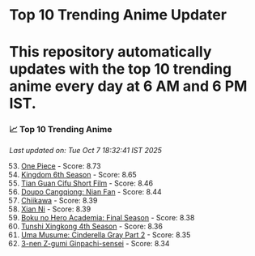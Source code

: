 # Top 10 Trending Anime Updater
# This repository automatically updates with the top 10 trending anime every day at 6 AM and 6 PM IST.

<!-- ANIME_LIST_START -->
### 📈 Top 10 Trending Anime

*Last updated on: Tue Oct  7 18:32:41 IST 2025*

53. [One Piece](https://myanimelist.net/anime/21) - Score: 8.73
78. [Kingdom 6th Season](https://myanimelist.net/anime/61517) - Score: 8.65
168. [Tian Guan Cifu Short Film](https://myanimelist.net/anime/60988) - Score: 8.46
184. [Doupo Cangqiong: Nian Fan](https://myanimelist.net/anime/51039) - Score: 8.44
218. [Chiikawa](https://myanimelist.net/anime/50250) - Score: 8.39
220. [Xian Ni](https://myanimelist.net/anime/55809) - Score: 8.39
217. [Boku no Hero Academia: Final Season](https://myanimelist.net/anime/60098) - Score: 8.38
249. [Tunshi Xingkong 4th Season](https://myanimelist.net/anime/56524) - Score: 8.36
250. [Uma Musume: Cinderella Gray Part 2](https://myanimelist.net/anime/61930) - Score: 8.35
274. [3-nen Z-gumi Ginpachi-sensei](https://myanimelist.net/anime/54757) - Score: 8.34

<!-- ANIME_LIST_END -->
